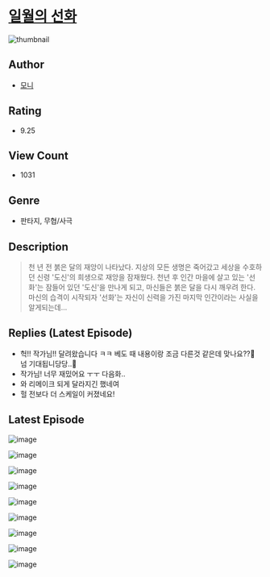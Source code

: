 # [일월의 선화](https://comic.naver.com/bestChallenge/list?titleId=810439)
![thumbnail](https://image-comic.pstatic.net/user_contents_data/challenge_comic/2023/05/24/286561/upload_7363439483233057122_480x623.jpeg)

## Author
- [모니](https://comic.naver.com/artistTitle?id=286561)

## Rating
- 9.25

## View Count
- 1031

## Genre
- 판타지, 무협/사극

## Description
> 천 년 전 붉은 달의 재앙이 나타났다. 지상의 모든 생명은 죽어갔고 세상을 수호하던 신령 '도신'의 희생으로 재앙을 잠재웠다. 천년 후 인간 마을에 살고 있는 '선화'는 잠들어 있던 '도신'을 만나게 되고, 마신들은 붉은 달을 다시 깨우려 한다. 마신의 습격이 시작되자 '선화'는 자신이 신력을 가진 마지막 인간이라는 사실을 알게되는데...

## Replies (Latest Episode)
- 헉!! 작가님!! 달려왔습니다 ㅋㅋ 베도 때 내용이랑 조금 다른것 같은데 맞나요??🤔 넘 기대됩니당당..💓
- 작가님! 너무 재밌어요 ㅜㅜ 다음화..
- 와 리메이크 되게 달라지긴 했네여
- 헐 전보다 더 스케일이 커졌네요!

## Latest Episode
![image](https://image-comic.pstatic.net/user_contents_data/challenge_comic/2023/05/24/286561/upload_3486684851634320440.jpeg)

![image](https://image-comic.pstatic.net/user_contents_data/challenge_comic/2023/05/24/286561/upload_7378647923035813177.jpeg)

![image](https://image-comic.pstatic.net/user_contents_data/challenge_comic/2023/05/24/286561/upload_3703428074071012409.jpeg)

![image](https://image-comic.pstatic.net/user_contents_data/challenge_comic/2023/05/24/286561/upload_3545512005743293793.jpeg)

![image](https://image-comic.pstatic.net/user_contents_data/challenge_comic/2023/05/24/286561/upload_4134922599071430451.jpeg)

![image](https://image-comic.pstatic.net/user_contents_data/challenge_comic/2023/05/24/286561/upload_3832618675981202787.jpeg)

![image](https://image-comic.pstatic.net/user_contents_data/challenge_comic/2023/05/24/286561/upload_3906980670344671333.jpeg)

![image](https://image-comic.pstatic.net/user_contents_data/challenge_comic/2023/05/24/286561/upload_3544721245657642851.jpeg)

![image](https://image-comic.pstatic.net/user_contents_data/challenge_comic/2023/05/24/286561/upload_3775534244242546992.jpeg)

